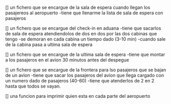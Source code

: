 [] un fichero que se encargue de la sala de espera cuando llegan los pasajereos al aeropuerto
    -tiene que llenarme la lista de sala de espera con pasajeros 

[] un fichero que se encargue del check-in en aduana
    -tiene que sacarlos de sala de espera atendiendolos de dos en dos por las dos cabinas que tengo
    -se demoran en cada cabina un tiempo dado (3-10 min)
    -cuando sale de la cabina pasa a ultima sala de espera

[] un fichero que se encargue de la ultima sala de espera
    -tiene que montar a los pasajeros en el avion 30 minutos antes del despegue

[] un fichero que se encargue de la frontera para lso pasajeros que se bajan de un avion 
    -tiene que sacar los pasajeros del avion que llega cargado con un numero dado de pasajeros (40-60)
    -tiene que atenderlos de 2 en 2 hasta que todos se vayan.

[] una funcion para imprimir quien esta en cada parte del aeropuerto